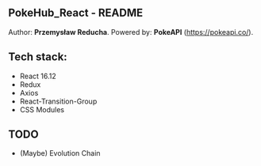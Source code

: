 ## PokeHub_React - README

Author: **Przemysław Reducha**.
Powered by: **PokeAPI** (https://pokeapi.co/).

## Tech stack:

-   React 16.12
-   Redux
-   Axios
-   React-Transition-Group
-   CSS Modules

## TODO

-   (Maybe) Evolution Chain
